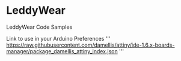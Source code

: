 # LeddyWear
LeddyWear Code Samples

Link to use in your Arduino Preferences
'''
https://raw.githubusercontent.com/damellis/attiny/ide-1.6.x-boards-manager/package_damellis_attiny_index.json
'''
